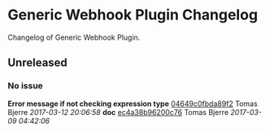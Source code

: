 # Generic Webhook Plugin Changelog
Changelog of Generic Webhook Plugin.
## Unreleased
### No issue
**Error message if not checking expression type**
[04649c0fbda89f2](https://github.com/jenkinsci/generic-webhook-trigger-plugin/commit/04649c0fbda89f2) Tomas Bjerre *2017-03-12 20:06:58*
**doc**
[ec4a38b96200c76](https://github.com/jenkinsci/generic-webhook-trigger-plugin/commit/ec4a38b96200c76) Tomas Bjerre *2017-03-09 04:42:06*
